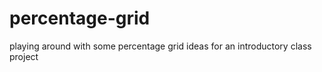 # percentage-grid
playing around with some percentage grid ideas for an introductory class project

    